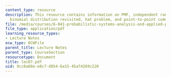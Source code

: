 ```yaml
---
content_type: resource
description: This resource contains information on PMF, independent random variables,
  binomial distribution revisited, hat problem, and point-to-point communication.
file: /media/courses/6-041-probabilistic-systems-analysis-and-applied-probability-spring-2006/9cc8a68ee8c7d8546a1545a74269c220_lec07.pdf
file_type: application/pdf
learning_resource_types:
- Lecture Notes
ocw_type: OCWFile
parent_title: Lecture Notes
parent_type: CourseSection
resourcetype: Document
title: lec07.pdf
uid: 9cc8a68e-e8c7-d854-6a15-45a74269c220
---
```

